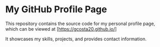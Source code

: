 # My GitHub Profile Page

This repository contains the source code for my personal profile page, which can be viewed at [https://gcosta20.github.io/]

It showcases my skills, projects, and provides contact information.
